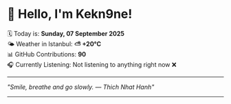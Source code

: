 # 👋 Hello, I'm Kekn9ne!

🗓️ Today is: **Sunday, 07 September 2025**  
🌤️ Weather in Istanbul: **⛅️  +20°C**  
📊 GitHub Contributions: **90**  
🎧 Currently Listening: Not listening to anything right now ❌

---

_"Smile, breathe and go slowly. — *Thich Nhat Hanh*"_

---
